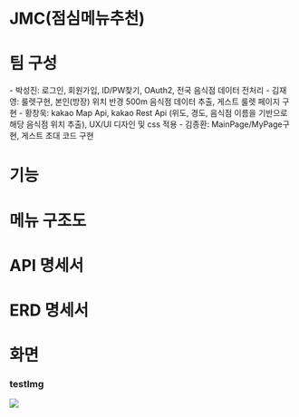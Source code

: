 <h1>JMC(점심메뉴추천)</h1>



<h1>팀 구성</h1>
- 박성진: 로그인, 회원가입, ID/PW찾기, OAuth2, 전국 음식점 데이터 전처리   
- 김재영: 룰렛구현, 본인(방장) 위치 반경 500m 음식점 데이터 추출, 게스트 룰렛 페이지 구현   
- 황창욱: kakao Map Api, kakao Rest Api (위도, 경도, 음식점 이름을 기반으로 해당 음식점 위치 추출), UX/UI 디자인 및 css 적용   
- 김종환: MainPage/MyPage구현, 게스트 초대 코드 구현   
   

<h1>기능</h1>



<h1>메뉴 구조도</h1>


<h1>API 명세서</h1>


<h1>ERD 명세서</h1>



<h1>화면</h1>

<h3>testImg</h3>
 <img src=https://github.com/KORIT-Phkk/KORIT-portfolio-lunch-select/assets/121993171/3c6ed7a6-5a30-4d62-926e-586663b6addc />

